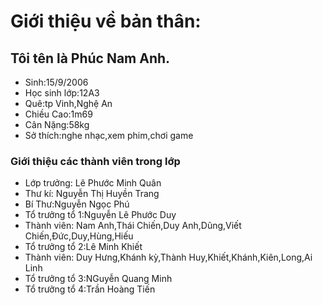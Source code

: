 <html>
<head>
	<title>Giới thiệu bản thân</title>
</head>
<body>
<h1>Giới thiệu về bản thân:</h1>
<h2>Tôi tên là Phúc Nam Anh.</h2>
<ul>
	<li>Sinh:15/9/2006</li>
	<li>Học sinh lớp:12A3</li>
	<li>Quê:tp Vinh,Nghệ An</li>
	<li>Chiều Cao:1m69</li>
	<li>Cân Nặng:58kg</li>
	<li>Sở thích:nghe nhạc,xem phim,chơi game</li>
</ul>
<h3>Giới thiệu các thành viên trong lớp</h3>
<ul>
    <li>Lớp trưởng: Lê Phước Minh Quân</li>
    <li>Thư kí: Nguyễn Thị Huyền Trang</li>
    <li>Bí Thư:Nguyễn Ngọc Phú</li>
    <li>Tổ trưởng tổ 1:Nguyễn Lê Phước Duy</li>
    <li>Thành viên: Nam Anh,Thái Chiến,Duy Anh,Dũng,Viết Chiến,Đức,Duy,Hùng,Hiếu</li>
    <li>Tổ trưởng tổ 2:Lê Minh Khiết</li>
    <li>Thành viên: Duy Hưng,Khánh kỳ,Thành Huy,Khiết,Khánh,Kiên,Long,Ai Linh</li>
    <li>Tổ trưởng tổ 3:NGuyễn Quang Minh</li>
    <li>Tổ trưởng tổ 4:Trần Hoàng Tiến</li>
</ul>
</body>
</html>
